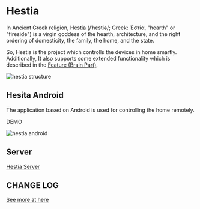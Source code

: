 # Hestia

In Ancient Greek religion, Hestia (/ˈhɛstiə/; Greek: Ἑστία, "hearth" or "fireside") is a virgin goddess of the hearth, architecture, and the right ordering of domesticity, the family, the home, and the state.

So, Hestia is the project which controlls the devices in home smartly. Additionally, It also supports some extended functionality which is described in the [Feature (Brain Part)](https://github.com/GenialX/hestia-server#feature-brain-part).

![hestia structure](https://docs.google.com/drawings/d/e/2PACX-1vT8G32e2AJbFTea1f_9dLB_ZKbS85kUqXnLZNPJ8lp0TAohMYc4bMiz-4qDYa-DdlcfmkpeNlxP81B6/pub?w=724&h=306)

## Hesita Android

The application based on Android is used for controlling the home remotely.

DEMO

![hestia android](https://lh3.googleusercontent.com/8Hfere9GPCx3cnV6TVuoiHGHPWdkdUiuE30TmFc14TbLpp6Q9gXc4_wSvxCc2GKE8GFSFnq4A978s_v0eyGcl1e36bQMQnEWqLf5asLEbUfoYdNTrdK6I-OdyTMVSSDrxkLJtGmU_r117iGscHsC7EIYnHOBeelhEQGbPA3z97M6h3NNnTifvrYrsHh25GrTi_m3LNBIe4HQlWjbItwnDGRAe1wyqUiNEYsNPPRFdz78X1r4hdsJg6XofdlL4rZk26k7C_6G_0UihpaH5PZaPRIyjtmczgMYNNhxXnQPLjcSbVy9FmYS-J_t4vO_eJndQ0w2JnDuRAi6mq9QQIHBBhx5B2BqhAw3Z5iQ15xkO7IysxeVgD50mo-dqxwxFlpsPzWoWofpQw149zuWUq--Pe_odDGiYqM036MZxMB0cDHIHLWo4zMyocdIge0zpIKWBL-pSx5GpaVixtv1keJiR3B_6NdogLipcncMcdEuzPZGlvDs6nyx5E_ZRFA02GaByQAuO24xmz5Xm4jVM8lWk3guDy87SjAyS00B-MZ5Gd0oLFJOm5DbPwQNjgMhdHJ0_qFk6y6b4_E0e5fVuROclj84DQcKMslAMYLxx98=w386-h718-no)


## Server

[Hestia Server](https://github.com/GenialX/hestia-server)

## CHANGE LOG
[See more at here](https://github.com/GenialX/hestia-android/blob/master/CHANGE_LOG.md)
